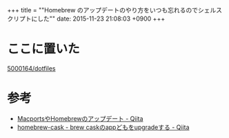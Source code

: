 +++
title = ""Homebrew のアップデートのやり方をいつも忘れるのでシェルスクリプトにした""
date: 2015-11-23 21:08:03 +0900
+++

ここに置いた
===
[5000164/dotfiles](https://github.com/5000164/dotfiles)

参考
===
* [MacportsやHomebrewのアップデート - Qiita](http://qiita.com/NatsukiLab/items/7c5aed26a888fe725f71)
* [homebrew-cask - brew caskのappどもをupgradeする - Qiita](http://qiita.com/2k0ri/items/9fe8d33a72dbfb15fe6b)
